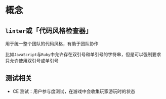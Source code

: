 # 概念
<p id="q3Y1EGYZ2HCBXfBb41Bb4h">

## `linter`或「代码风格检查器」

</p>

<p id="o456Hf7cgrvKJzcT4eGruG">

用于统一整个团队的代码风格，有助于团队协作

</p>

<p id="vbwmXLPGhMNPAZGYhyayja">

比如`JavaScript`与`Ruby`中允许存在双引号和单引号的字符串，但是可以强制要求只允许使用双引号或单引号

</p>

<p id="8CsMEov72hn5PEtYz3LGpz">

## 测试相关

</p>

- CE 测试：用户参与度测试，在游戏中会收集玩家游玩时的状态

<p id="pMVHoesQeWbw632dQRtfRq">



</p>
